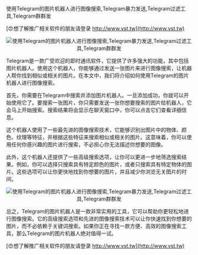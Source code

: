 使用Telegram的图片机器人进行图像搜索,Telegram暴力发送,Telegram过滤工具,Telegram群群发

[😍想了解推广相关软件的朋友请登录 http://www.vst.tw](http://www.vst.tw)

 <center><img src="https://vst.tw/MP4/tuiguang/png/2.png" alt="使用Telegram的图片机器人进行图像搜索,Telegram暴力发送,Telegram过滤工具,Telegram群群发"></center>

Telegram是一款广受欢迎的即时通讯软件，它提供了许多强大的功能，其中包括图片机器人。使用这个机器人，你能够通过发送一张图片来进行图像搜索，让机器人帮你找到相似或相关的图片。在本文中，我们将介绍如何使用Telegram的图片机器人进行图像搜索。

首先，你需要在Telegram中搜索并添加图片机器人。一旦添加成功，你就可以开始使用它了。要搜索一张图片，你只需要发送一张你想要搜索的图片给机器人，它会马上开始搜索。搜索结果将会显示在聊天窗口中，你可以点击它们查看详细信息。

这个机器人使用了一些最先进的图像搜索技术，它能够识别出图片中的物体、颜色、纹理等特征，并根据这些特征来搜索相似或相关的图片。这意味着，你可以使用任何你感兴趣的图片进行搜索，不必担心你无法描述你想要的图像。

此外，这个机器人还提供了一些高级搜索选项，让你可以更进一步地筛选搜索结果。例如，你可以选择只搜索具有特定颜色的图片，或者只搜索具有特定物体的图片。这些选项可以让你更快地找到你想要的图片，并且减少你浏览无关图片的时间。

 <center><img src="https://vst.tw/MP4/tuiguang/png/3.png" alt="使用Telegram的图片机器人进行图像搜索,Telegram暴力发送,Telegram过滤工具,Telegram群群发"></center>

总之，Telegram的图片机器人是一款非常实用的工具，它可以帮助你更轻松地进行图像搜索。它的高级搜索选项和先进的图像搜索技术可以让你快速找到你想要的图片，而不必依赖于关键词搜索。如果你正在寻找一款方便、高效的图像搜索工具，那么Telegram的图片机器人绝对值得一试。

[😍想了解推广相关软件的朋友请登录 http://www.vst.tw](http://www.vst.tw)



